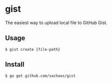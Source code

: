 # gist

The easiest way to upload local file to GitHub Gist.

## Usage

```shell
$ gist create {file-path}
```

## Install

```shell
$ go get github.com/sachaos/gist
```
